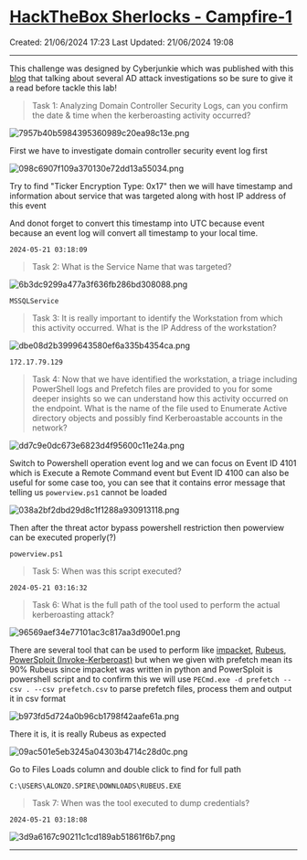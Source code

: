 # [HackTheBox Sherlocks - Campfire-1](https://app.hackthebox.com/sherlocks/Campfire-1/play)
Created: 21/06/2024 17:23
Last Updated: 21/06/2024 19:08
* * *
This challenge was designed by Cyberjunkie which was published with this [blog](https://www.hackthebox.com/blog/kerberoasting-attack-detection) that talking about several AD attack investigations so be sure to give it a read before tackle this lab!

>Task 1: Analyzing Domain Controller Security Logs, can you confirm the date & time when the kerberoasting activity occurred?

![7957b40b5984395360989c20ea98c13e.png](..//resources/7957b40b5984395360989c20ea98c13e.png)

First we have to investigate domain controller security event log first

![098c6907f109a370130e72dd13a55034.png](..//resources/098c6907f109a370130e72dd13a55034.png)

Try to find "Ticker Encryption Type: 0x17" then we will have timestamp and information about service that was targeted along with host IP address of this event

And donot forget to convert this timestamp into UTC because event because an event log will convert all timestamp to your local time.

```
2024-05-21 03:18:09
```

>Task 2: What is the Service Name that was targeted?

![6b3dc9299a477a3f636fb286bd308088.png](..//resources/6b3dc9299a477a3f636fb286bd308088.png)
```
MSSQLService
```

>Task 3: It is really important to identify the Workstation from which this activity occurred. What is the IP Address of the workstation?

![dbe08d2b3999643580ef6a335b4354ca.png](..//resources/dbe08d2b3999643580ef6a335b4354ca.png)
```
172.17.79.129
```

>Task 4: Now that we have identified the workstation, a triage including PowerShell logs and Prefetch files are provided to you for some deeper insights so we can understand how this activity occurred on the endpoint. What is the name of the file used to Enumerate Active directory objects and possibly find Kerberoastable accounts in the network?

![dd7c9e0dc673e6823d4f95600c11e24a.png](..//resources/dd7c9e0dc673e6823d4f95600c11e24a.png)

Switch to Powershell operation event log and we can focus on Event ID 4101 which is Execute a Remote Command event but Event ID 4100 can also be useful for some case too, you can see that it contains error message that telling us `powerview.ps1` cannot be loaded

![038a2bf2dbd29d8c1f1288a930913118.png](..//resources/038a2bf2dbd29d8c1f1288a930913118.png)

Then after the threat actor bypass powershell restriction then powerview can be executed properly(?)

```
powerview.ps1 
```

>Task 5: When was this script executed?
```
2024-05-21 03:16:32
```

>Task 6: What is the full path of the tool used to perform the actual kerberoasting attack?

![96569aef34e77101ac3c817aa3d900e1.png](..//resources/96569aef34e77101ac3c817aa3d900e1.png)

There are several tool that can be used to perform like [impacket](https://github.com/fortra/impacket), [Rubeus](https://github.com/GhostPack/Rubeus ), [PowerSploit (Invoke-Kerberoast)](https://powersploit.readthedocs.io/en/latest/Recon/Invoke-Kerberoast/) but when we given with prefetch mean its 90% Rubeus since impacket was written in python and PowerSploit is powershell script and to confirm this we will use  `PECmd.exe -d prefetch --csv . --csv prefetch.csv` to parse prefetch files, process them and output it in csv format

![b973fd5d724a0b96cb1798f42aafe61a.png](..//resources/b973fd5d724a0b96cb1798f42aafe61a.png)

There it is, it is really Rubeus as expected

![09ac501e5eb3245a04303b4714c28d0c.png](..//resources/09ac501e5eb3245a04303b4714c28d0c.png)

Go to Files Loads column and double click to find for full path

```
C:\USERS\ALONZO.SPIRE\DOWNLOADS\RUBEUS.EXE
```

>Task 7: When was the tool executed to dump credentials?
```
2024-05-21 03:18:08
```

![3d9a6167c90211c1cd189ab51861f6b7.png](..//resources/3d9a6167c90211c1cd189ab51861f6b7.png)
* * *

